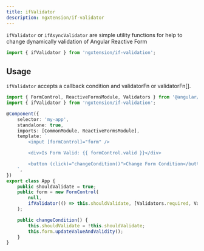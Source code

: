 ```yaml
---
title: ifValidator
description: ngxtension/if-validator
---
```


`ifValidator` or `ifAsyncValidator` are simple utility functions for help to change dynamically validation of Angular Reactive Form

```ts
import { ifValidator } from 'ngxtension/if-validation';
```

## Usage

`ifValidator` accepts a callback condition and validatorFn or validatorFn[].

```ts
import { FormControl, ReactiveFormsModule, Validators } from '@angular/forms';
import { ifValidator } from 'ngxtension/if-validation';

@Component({
	selector: 'my-app',
	standalone: true,
	imports: [CommonModule, ReactiveFormsModule],
	template: `
		<input [formControl]="form" />

		<div>Is Form Valid: {{ formControl.valid }}</div>

		<button (click)="changeCondition()">Change Form Condition</button>
	`,
})
export class App {
	public shouldValidate = true;
	public form = new FormControl(
		null,
		ifValidator(() => this.shouldValidate, [Validators.required, Validators.email])
	);

	public changeCondition() {
		this.shouldValidate = !this.shouldValidate;
		this.form.updateValueAndValidity();
	}
}
```
